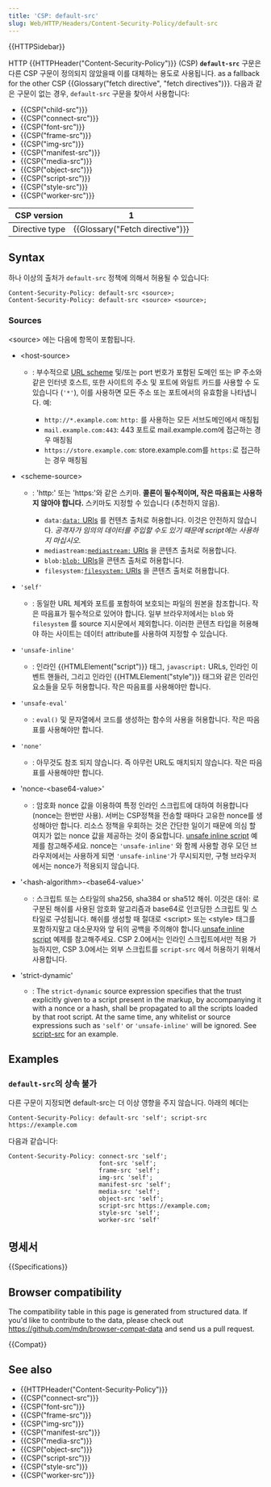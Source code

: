 ```yaml
---
title: 'CSP: default-src'
slug: Web/HTTP/Headers/Content-Security-Policy/default-src
---
```


{{HTTPSidebar}}

HTTP {{HTTPHeader("Content-Security-Policy")}} (CSP) **`default-src`** 구문은 다른 CSP 구문이 정의되지 않았을때 이를 대체하는 용도로 사용됩니다. as a fallback for the other CSP {{Glossary("fetch directive", "fetch directives")}}. 다음과 같은 구문이 없는 경우, `default-src` 구문을 찾아서 사용합니다:

- {{CSP("child-src")}}
- {{CSP("connect-src")}}
- {{CSP("font-src")}}
- {{CSP("frame-src")}}
- {{CSP("img-src")}}
- {{CSP("manifest-src")}}
- {{CSP("media-src")}}
- {{CSP("object-src")}}
- {{CSP("script-src")}}
- {{CSP("style-src")}}
- {{CSP("worker-src")}}

| CSP version    | 1                                        |
| -------------- | ---------------------------------------- |
| Directive type | {{Glossary("Fetch directive")}} |

## Syntax

하나 이상의 출처가 `default-src` 정책에 의해서 허용될 수 있습니다:

```
Content-Security-Policy: default-src <source>;
Content-Security-Policy: default-src <source> <source>;
```

### Sources

\<source> 에는 다음에 항목이 포함됩니다.

- \<host-source>

  - : 부수적으로 [URL scheme](/ko/docs/URIs_and_URLs) 및/또는 port 번호가 포함된 도메인 또는 IP 주소와 같은 인터넷 호스트, 또한 사이트의 주소 및 포트에 와일트 카드를 사용할 수 도 있습니다 (`'*'`), 이를 사용하면 모든 주소 또는 포트에서의 유효함을 나타냅니다.
    예:

    - `http://*.example.com`: `http:` 를 사용하는 모든 서브도메인에서 매칭됩
    - `mail.example.com:443`: 443 포트로 mail.example.com에 접근하는 경우 매칭됨
    - `https://store.example.com`: store.example.com를 `https:`로 접근하는 경우 매칭됨

- \<scheme-source>

  - : 'http:' 또는 'https:'와 같은 스키마. **콜론이 필수적이며, 작은 따음표는 사용하지 않아야 합니다.** 스키마도 지정할 수 있습니다 (추천하지 않음).

    - `data:`[`data:` URIs](/ko/docs/Web/HTTP/Basics_of_HTTP/Data_URIs) 를 컨텐츠 출처로 허용합니다. 이것은 안전하지 않습니다. _공격자가 임의의 데이터를 주입할 수도 있기 때문에 script에는 사용하지 마십시오._
    - `mediastream:`[`mediastream:` URIs](/ko/docs/Web/API/MediaStream_API) 을 콘텐츠 출처로 허용합니다.
    - `blob:`[`blob:` URIs](/ko/docs/Web/API/Blob)을 콘텐츠 출처로 허용합니다.
    - `filesystem:`[`filesystem:` URIs](/ko/docs/Web/API/FileSystem) 을 콘텐츠 출처로 허용합니다.

- `'self'`
  - : 동일한 URL 체계와 포트를 포함하여 보호되는 파일의 원본을 참조합니다. 작은 따음표가 필수적으로 있어야 합니다. 일부 브라우저에서는 `blob` 와 `filesystem` 를 source 지시문에서 제외합니다. 이러한 콘텐츠 타입을 허용해야 하는 사이트는 데이터 attribute를 사용하여 지정할 수 있습니다.
- `'unsafe-inline'`
  - : 인라인 {{HTMLElement("script")}} 태그, `javascript:` URLs, 인라인 이벤트 핸들러, 그리고 인라인 {{HTMLElement("style")}} 태그와 같은 인라인 요소들을 모두 허용합니다. 작은 따음표를 사용해야만 합니다.
- `'unsafe-eval'`
  - : `eval()` 및 문자열에서 코드를 생성하는 함수의 사용을 허용합니다. 작은 따음표를 사용해야만 합니다.
- `'none'`
  - : 아무것도 참조 되지 않습니다. 즉 아무런 URL도 매치되지 않습니다. 작은 따음표를 사용해야만 합니다.
- 'nonce-\<base64-value>'
  - : 암호화 nonce 값을 이용하여 특정 인라인 스크립트에 대하여 허용합니다(nonce는 한번만 사용). 서버는 CSP정책을 전송할 때마다 고유한 nonce를 생성해야만 합니다. 리소스 정책을 우회하는 것은 간단한 일이기 때문에 의심 할 여지가 없는 nonce 값을 제공하는 것이 중요합니다. [unsafe inline script](/ko/docs/Web/HTTP/Headers/Content-Security-Policy/script-src#Unsafe_inline_script) 예제를 참고해주세요. nonce는 `'unsafe-inline'` 와 함께 사용할 경우 모던 브라우저에서는 사용하게 되면 `'unsafe-inline'`가 무시되지만, 구형 브라우저에서는 nonce가 적용되지 않습니다.
- '\<hash-algorithm>-\<base64-value>'
  - : 스크립트 또는 스타일의 sha256, sha384 or sha512 해쉬. 이것은 대쉬: 로 구분된 해쉬를 사용된 암호화 알고리즘과 base64로 인코딩한 스크립트 및 스타일로 구성됩니다. 해쉬를 생성할 때 절대로 \<script> 또는 \<style> 태그를 포함하지말고 대소문자와 앞 뒤의 공백을 주의해야 합니다.[unsafe inline script](/ko/docs/Web/HTTP/Headers/Content-Security-Policy/script-src#Unsafe_inline_script) 예제를 참고해주세요. CSP 2.0에서는 인라인 스크립트에서만 적용 가능하지만, CSP 3.0에서는 외부 스크립트를 `script-src` 에서 허용하기 위해서 사용합니다.
- 'strict-dynamic'
  - : The `strict-dynamic` source expression specifies that the trust explicitly given to a script present in the markup, by accompanying it with a nonce or a hash, shall be propagated to all the scripts loaded by that root script. At the same time, any whitelist or source expressions such as `'self'` or `'unsafe-inline'` will be ignored. See [script-src](/ko/docs/Web/HTTP/Headers/Content-Security-Policy/script-src#strict-dynamic) for an example.

## Examples

### `default-src`의 상속 불가

다른 구문이 지정되면 default-src는 더 이상 영향을 주지 않습니다. 아래의 헤더는

```
Content-Security-Policy: default-src 'self'; script-src https://example.com
```

다음과 같습니다:

```
Content-Security-Policy: connect-src 'self';
                         font-src 'self';
                         frame-src 'self';
                         img-src 'self';
                         manifest-src 'self';
                         media-src 'self';
                         object-src 'self';
                         script-src https://example.com;
                         style-src 'self';
                         worker-src 'self'
```

## 명세서

{{Specifications}}

## Browser compatibility

The compatibility table in this page is generated from structured data. If you'd like to contribute to the data, please check out <https://github.com/mdn/browser-compat-data> and send us a pull request.

{{Compat}}

## See also

- {{HTTPHeader("Content-Security-Policy")}}
- {{CSP("connect-src")}}
- {{CSP("font-src")}}
- {{CSP("frame-src")}}
- {{CSP("img-src")}}
- {{CSP("manifest-src")}}
- {{CSP("media-src")}}
- {{CSP("object-src")}}
- {{CSP("script-src")}}
- {{CSP("style-src")}}
- {{CSP("worker-src")}}
